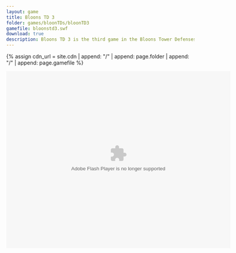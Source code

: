 ```yaml
---
layout: game
title: Bloons TD 3
folder: games/bloonTDs/bloonTD3
gamefile: bloonstd3.swf
download: true
description: Bloons TD 3 is the third game in the Bloons Tower Defenses series. It is a tower defense game where you must pop the balloons before they reach the end of the track. There are many different types of towers and bloons in this game.
---
```


{% assign cdn_url = site.cdn | append: "/" | append: page.folder | append: "/" | append: page.gamefile %}

<embed src="{{ cdn_url }}" flashvars="" base="" quality="high" allowscriptaccess="always" allowfullscreen="true" bgcolor="" wmode="window" width="600" height="475" type="application/x-shockwave-flash" pluginspage="http://www.macromedia.com/go/getflashplayer">
